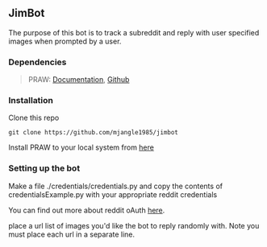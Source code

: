 ## JimBot

The purpose of this bot is to track a subreddit and reply with user specified images when prompted by a user. 

### Dependencies
>PRAW: [Documentation](https://praw.readthedocs.io/en/latest/), [Github](https://github.com/praw-dev/praw)

### Installation

Clone this repo 

```
git clone https://github.com/mjangle1985/jimbot
```

Install PRAW to your local system from [here](https://github.com/praw-dev/praw)

### Setting up the bot

Make a file ./credentials/credentials.py and copy the contents of credentialsExample.py with your appropriate reddit credentials

You can find out more about reddit oAuth [here](https://github.com/reddit-archive/reddit/wiki/oauth2).

place a url list of images you'd like the bot to reply randomly with. Note you must place each url in a separate line. 
